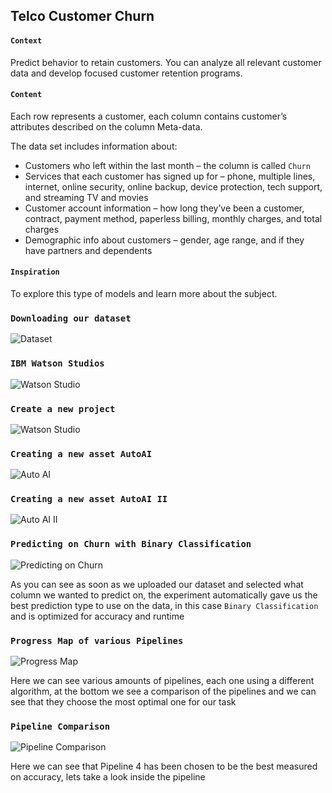 ## Telco Customer Churn

#### `Context`

Predict behavior to retain customers. You can analyze all relevant customer data and develop focused customer retention programs. 

#### `Content`

Each row represents a customer, each column contains customer’s attributes described on the column Meta-data.

The data set includes information about:

- Customers who left within the last month – the column is called `Churn`
- Services that each customer has signed up for – phone, multiple lines, internet, online security, online backup, device protection, tech support, and streaming TV and movies
- Customer account information – how long they’ve been a customer, contract, payment method, paperless billing, monthly charges, and total charges
- Demographic info about customers – gender, age range, and if they have partners and dependents

#### `Inspiration`

To explore this type of models and learn more about the subject.


### `Downloading our dataset`

![Dataset](env/ReadMePhotos/DatasetDownload.png)

### `IBM Watson Studios`

![Watson Studio](env/ReadMePhotos/IBMWatsonStudiosCreateProject.png)


### `Create a new project`
![Watson Studio](env/ReadMePhotos/NewProject.png)

### `Creating a new asset AutoAI`
![Auto AI](env/ReadMePhotos/NewAssetAutoAI.png)


### `Creating a new asset AutoAI II`
![Auto AI II](env/ReadMePhotos/CreatingOurAutoAIAsset.png)


### `Predicting on Churn with Binary Classification`
![Predicting on Churn](env/ReadMePhotos/BinaryClasssification.png)

As you can see as soon as we uploaded our dataset and selected what column 
we wanted to predict on, the experiment automatically gave us the best
prediction type to use on the data, in this case `Binary Classification`
and is optimized for accuracy and runtime

### `Progress Map of various Pipelines`
![Progress Map](env/ReadMePhotos/ProgressMap.png)

Here we can see various amounts of pipelines, each one using a different algorithm,
at the bottom we see a comparison of the pipelines and we can see that they choose the most optimal one for our task

### `Pipeline Comparison`
![Pipeline Comparison](env/ReadMePhotos/Pipelines.png)

Here we can see that Pipeline 4 has been chosen to be the best measured on accuracy,
lets take a look inside the pipeline












